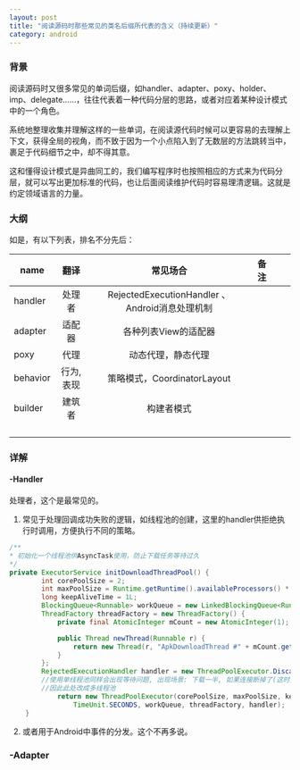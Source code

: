 ```yaml
---
layout: post
title: "阅读源码时那些常见的类名后缀所代表的含义（持续更新）"
category: android
---
```


### 背景

阅读源码时又很多常见的单词后缀，如handler、adapter、poxy、holder、imp、delegate……，往往代表着一种代码分层的思路，或者对应着某种设计模式中的一个角色。

系统地整理收集并理解这样的一些单词，在阅读源代码时候可以更容易的去理解上下文，获得全局的视角，而不致于因为一个小点陷入到了无数层的方法跳转当中，裹足于代码细节之中，却不得其意。

这和懂得设计模式是异曲同工的，我们编写程序时也按照相应的方式来为代码分层，就可以写出更加标准的代码，也让后面阅读维护代码时容易理清逻辑。这就是约定领域语言的力量。

### 大纲

如是，有以下列表，排名不分先后：

|name  |  翻译 | 常见场合 |备注 |  |  |
|------| :-----: |:------:|------|------|------|
|handler|处理者|RejectedExecutionHandler 、Android消息处理机制||||
|adapter|适配器|各种列表View的适配器||||
|poxy|代理|动态代理，静态代理||||
|behavior|行为,表现|策略模式，CoordinatorLayout||||
|builder|建筑者|构建者模式||||
|||||||
|||||||
|||||||
|||||||


### 详解

#### -Handler

处理者，这个是最常见的。
1. 常见于处理回调成功失败的逻辑，如线程池的创建，这里的handler供拒绝执行时调用，方便执行不同的策略。
```java
/**
* 初始化一个线程池供AsyncTask使用，防止下载任务等待过久
*/
private ExecutorService initDownloadThreadPool() {
        int corePoolSize = 2;
        int maxPoolSize = Runtime.getRuntime().availableProcessors() * 2 + 1;
        long keepAliveTime = 1L;
        BlockingQueue<Runnable> workQueue = new LinkedBlockingQueue<Runnable>();
        ThreadFactory threadFactory = new ThreadFactory() {
            private final AtomicInteger mCount = new AtomicInteger(1);

            public Thread newThread(Runnable r) {
                return new Thread(r, "ApkDownloadThread #" + mCount.getAndIncrement());
            }
        };
        RejectedExecutionHandler handler = new ThreadPoolExecutor.DiscardOldestPolicy();
        //使用单线程池同样会出现等待问题, 出现场景: 下载一半, 如果连接断掉了(这时要关闭流), 然后再尝试下载
        //因此此处改成多线程池
  			return new ThreadPoolExecutor(corePoolSize, maxPoolSize, keepAliveTime,
                TimeUnit.SECONDS, workQueue, threadFactory, handler);
    }
```
2. 或者用于Android中事件的分发。这个不再多说。

### -Adapter